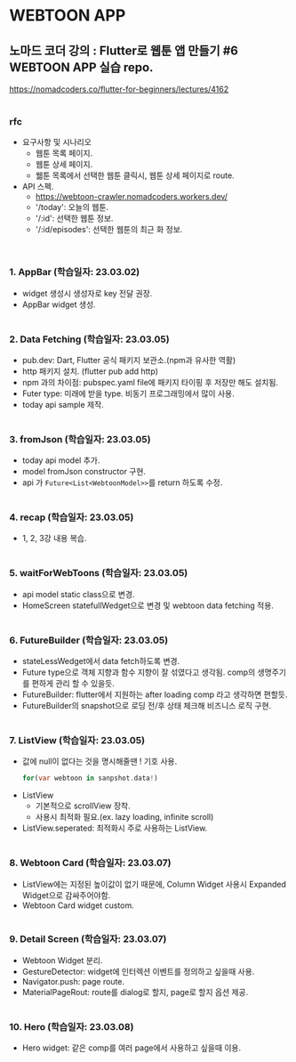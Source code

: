 # WEBTOON APP

## 노마드 코더 강의 : Flutter로 웹툰 앱 만들기 #6 WEBTOON APP 실습 repo.

https://nomadcoders.co/flutter-for-beginners/lectures/4162
<br /> <br />

### rfc

- 요구사항 및 시나리오
  - 웹툰 목록 페이지.
  - 웹툰 상세 페이지.
  - 웳툰 목록에서 선택한 웹툰 클릭시, 웹툰 상세 페이지로 route.
- API 스펙.
  - https://webtoon-crawler.nomadcoders.workers.dev/
  - '/today': 오늘의 웹툰.
  - '/:id': 선택한 웹툰 정보.
  - '/:id/episodes': 선택한 웹툰의 최근 화 정보.

<br />

### 1. AppBar (학습일자: 23.03.02)

- widget 생성시 생성자로 key 전달 권장.
- AppBar widget 생성.
  <br/><br/>

### 2. Data Fetching (학습일자: 23.03.05)

- pub.dev: Dart, Flutter 공식 패키지 보관소.(npm과 유사한 역활)
- http 패키지 설치. (flutter pub add http)
- npm 과의 차이점: pubspec.yaml file에 패키지 타이핑 후 저장만 해도 설치됨.
- Futer type: 미래에 받을 type. 비동기 프로그래밍에서 많이 사용.
- today api sample 제작.
  <br/><br/>

### 3. fromJson (학습일자: 23.03.05)

- today api model 추가.
- model fromJson constructor 구현.
- api 가 `Future<List<WebtoonModel>>`를 return 하도록 수정.
  <br /><br />

### 4. recap (학습일자: 23.03.05)

- 1, 2, 3강 내용 복습.
  <br/><br/>

### 5. waitForWebToons (학습일자: 23.03.05)

- api model static class으로 변경.
- HomeScreen statefullWedget으로 변경 및 webtoon data fetching 적용.
  <br/><br/>

### 6. FutureBuilder (학습일자: 23.03.05)

- stateLessWedget에서 data fetch하도록 변경.
- Future type으로 객체 지향과 함수 지향이 잘 섞였다고 생각됨. comp의 생명주기를 편하게 관리 할 수 있을듯.
- FutureBuilder: flutter에서 지원하는 after loading comp 라고 생각하면 편할듯.
- FutureBuilder의 snapshot으로 로딩 전/후 상태 체크해 비즈니스 로직 구현.
  <br /><br />

### 7. ListView (학습일자: 23.03.05)

- 값에 null이 없다는 것을 명시해줄땐 ! 기호 사용.
  ```dart
  for(var webtoon in sanpshot.data!)
  ```
- ListView
  - 기본적으로 scrollView 장착.
  - 사용시 최적화 필요.(ex. lazy loading, infinite scroll)
- ListView.seperated: 최적화시 주로 사용하는 ListView.
  <br /><br/>

### 8. Webtoon Card (학습일자: 23.03.07)

- ListView에는 지정된 높이값이 없기 때문에, Column Widget 사용시 Expanded Widget으로 감싸주어야함.
- Webtoon Card widget custom.
  <br/><br/>

### 9. Detail Screen (학습일자: 23.03.07)

- Webtoon Widget 분리.
- GestureDetector: widget에 인터렉션 이벤트를 정의하고 싶을때 사용.
- Navigator.push: page route.
- MaterialPageRout: route를 dialog로 할지, page로 할지 옵션 제공.
  <br /><br />

### 10. Hero (학습일자: 23.03.08)

- Hero widget: 같은 comp를 여러 page에서 사용하고 싶을때 이용.
